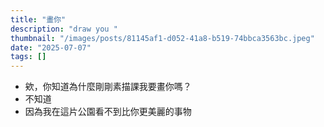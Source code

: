 ```yaml
---
title: "畫你"
description: "draw you "
thumbnail: "/images/posts/81145af1-d052-41a8-b519-74bbca3563bc.jpeg"
date: "2025-07-07"
tags: []
---
```

- 欸，你知道為什麼剛剛素描課我要畫你嗎？
- 不知道
- 因為我在這片公園看不到比你更美麗的事物

